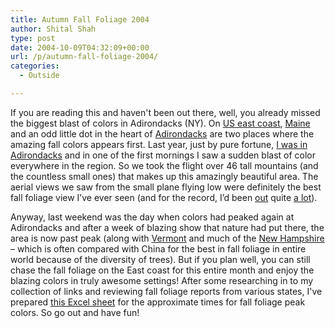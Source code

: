 ```yaml
---
title: Autumn Fall Foliage 2004
author: Shital Shah
type: post
date: 2004-10-09T04:32:09+00:00
url: /p/autumn-fall-foliage-2004/
categories:
  - Outside

---
```

If you are reading this and haven't been out there, well, you already missed the biggest blast of colors in Adirondacks (NY). On [US east coast][1], [Maine][2] and an odd little dot in the heart of [Adirondacks][3] are two places where the amazing fall colors appears first. Last year, just by pure fortune, [I was in Adirondacks][4] and in one of the first mornings I saw a sudden blast of color everywhere in the region. So we took the flight over 46 tall mountains (and the countless small ones) that makes up this amazingly beautiful area. The aerial views we saw from the small plane flying low were definitely the best fall foliage view I’ve ever seen (and for the record, I’d been [out][5] quite [a lot][6]).

Anyway, last weekend was the day when colors had peaked again at Adirondacks and after a week of blazing show that nature had put there, the area is now past peak (along with [Vermont][7] and much of the [New Hampshire][8] – which is often compared with China for the best in fall foliage in entire world because of the diversity of trees). But if you plan well, you can still chase the fall foliage on the East coast for this entire month and enjoy the blazing colors in truly awesome settings! After some researching in to my collection of links and reviewing fall foliage reports from various states, I've prepared [this Excel sheet][9] for the approximate times for fall foliage peak colors. So go out and have fun!

 [1]: http://www.foliagenetwork.com/reports/northeast_us/
 [2]: http://www.state.me.us/doc/foliage/report/
 [3]: http://www.adirondacks.com/fallreport.html
 [4]: /p/autumn-fall-foliage-long-drives-2003/
 [5]: /p/autumn-fall-foliage-long-drives-2002/
 [6]: https://picasaweb.google.com/111712720654017421562/AutumnFallFoliageLongDrives
 [7]: http://www.foliage-vermont.com/
 [8]: http://www.newhampshire.com/foliage/index.cfm
 [9]: https://drive.google.com/file/d/0B6Yo9hEhJ1ZnVlRHVXpDQS1VWTQ/edit?usp=sharing